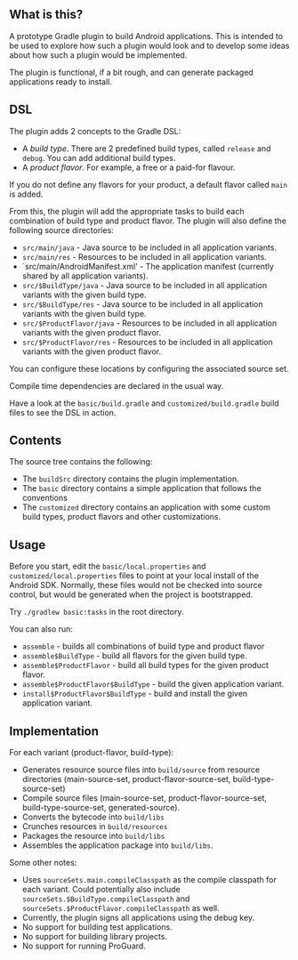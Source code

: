 ## What is this?

A prototype Gradle plugin to build Android applications. This is intended to be used to explore how such a plugin
would look and to develop some ideas about how such a plugin would be implemented.

The plugin is functional, if a bit rough, and can generate packaged applications ready to install.

## DSL

The plugin adds 2 concepts to the Gradle DSL:

* A _build type_. There are 2 predefined build types, called `release` and `debug`. You can add additional build types.
* A _product flavor_. For example, a free or a paid-for flavour.

If you do not define any flavors for your product, a default flavor called `main` is added.

From this, the plugin will add the appropriate tasks to build each combination of build type and product flavor. The
plugin will also define the following source directories:

* `src/main/java` - Java source to be included in all application variants.
* `src/main/res` - Resources to be included in all application variants.
* `src/main/AndroidManifest.xml' - The application manifest (currently shared by all application variants).
* `src/$BuildType/java` - Java source to be included in all application variants with the given build type.
* `src/$BuildType/res` - Java source to be included in all application variants with the given build type.
* `src/$ProductFlavor/java` - Resources to be included in all application variants with the given product flavor.
* `src/$ProductFlavor/res` - Resources to be included in all application variants with the given product flavor.

You can configure these locations by configuring the associated source set.

Compile time dependencies are declared in the usual way.

Have a look at the `basic/build.gradle` and `customized/build.gradle` build files to see the DSL in action.

## Contents

The source tree contains the following:

* The `buildSrc` directory contains the plugin implementation.
* The `basic` directory contains a simple application that follows the conventions
* The `customized` directory contains an application with some custom build types, product flavors and other
customizations.

## Usage

Before you start, edit the `basic/local.properties` and `customized/local.properties` files to point at your local install
of the Android SDK. Normally, these files would not be checked into source control, but would be generated when the
project is bootstrapped.

Try `./gradlew basic:tasks` in the root directory.

You can also run:

* `assemble` - builds all combinations of build type and product flavor
* `assemble$BuildType` - build all flavors for the given build type.
* `assemble$ProductFlavor` - build all build types for the given product flavor.
* `assemble$ProductFlavor$BuildType` - build the given application variant.
* `install$ProductFlavor$BuildType` - build and install the given application variant.

## Implementation

For each variant (product-flavor, build-type):

* Generates resource source files into `build/source` from resource directories (main-source-set, product-flavor-source-set, build-type-source-set)
* Compile source files (main-source-set, product-flavor-source-set, build-type-source-set, generated-source).
* Converts the bytecode into `build/libs`
* Crunches resources in `build/resources`
* Packages the resource into `build/libs`
* Assembles the application package into `build/libs`.

Some other notes:
* Uses `sourceSets.main.compileClasspath` as the compile classpath for each variant. Could potentially also include
`sourceSets.$BuildType.compileClasspath` and `sourceSets.$ProductFlavor.compileClasspath` as well.
* Currently, the plugin signs all applications using the debug key.
* No support for building test applications.
* No support for building library projects.
* No support for running ProGuard.
